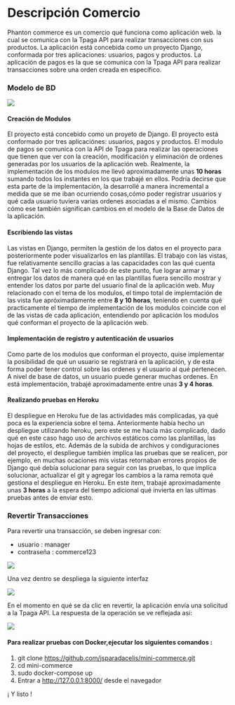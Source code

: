 # Descripción Comercio


Phanton commerce es un comercio qué funciona como aplicación web. la cual se comunica con la Tpaga API para realizar transacciones con sus productos. La aplicación está concebida como un proyecto Django, conformada por tres aplicaciones: usuarios, pagos y productos. La aplicación de pagos es la que se comunica con la Tpaga API para realizar transacciones sobre una orden creada en específico.

### Modelo de BD

![](ERDDiagram.png)


#### Creación de Modulos

El proyecto está concebido como un proyeto de Django. El proyecto está conformado por tres aplicaciónes: usuarios, pagos y productos. El modulo de pagos se comunica con la API de Tpaga para realizar las operaciones que tienen que ver con la creación, modificación y eliminación de ordenes generadas por los usuarios de la aplicación web. Realmente, la implementación de los modulos me llevó aproximadamente unas **10 horas** sumando todos los instantes en los que trabajé en ellos. Podría decirse que esta parte de la implementación, la desarrollé a manera incremental a medida que se me iban ocurriendo cosas,cómo poder registrar usuarios y qué cada usuario tuviera varias ordenes asociadas a el mismo. Cambios cómo ese también significan cambios en el modelo de la Base de Datos de la aplicación. 

#### Escribiendo las vistas

Las vistas en Django, permiten la gestión de los datos en el proyecto para posteriormente poder visualizarlos en las plantillas. El trabajo con las vistas, fue relativamente sencillo gracias a las capacidades con las qué cuenta Django. Tal vez lo más complicado de este punto, fue lograr armar y entregar los datos de manera qué en las plantillas fuera sencillo mostrar y entender los datos por parte del usuario final de la aplicación web. Muy relacionado con el tema de los modulos, el timpo total de implemtación de las vista fue apróximadamente entre **8 y 10 horas**, teniendo en cuenta qué practicamente el tiempo de implementación de los modulos coincide con el de las vistas de cada aplicación, entendiendo por aplicación los modulos qué conforman el proyecto de la aplicación web. 

#### Implementación de registro y autenticación de usuarios

Como parte de los modulos que conforman el proyecto, quise implementar la posibilidad de qué un usuario se registrará en la aplicación, y de esta forma poder tener control sobre las ordenes y el usuario al qué pertenecen. A nivel de base de datos, un usuario puede generar muchas ordenes. En está implementación, trabajé aproximadamente entre unas **3 y 4 horas**. 

#### Realizando pruebas en Heroku 

El despliegue en Heroku fue de las actividades más complicadas, ya qué poca es la experiencia sobre el tema. Anteriormente había hecho un despliegue utilizando heroku, pero este se me hacía más complicado, dado qué en este caso hago uso de archivos estáticos como las plantillas, las hojas de estilos, etc. Además de la subida de archivos y condiguraciones del proyecto, el despliegue también implíca las pruebas que se realicen, por ejemplo, en muchas ocaciones mis vistas retornaban errores propios de Django qué debía solucionar para seguir con las pruebas, lo que implíca solucionar, actualizar el git y agregar los cambios a la rama remota qué gestiona el despliegue en Heroku. En este item, trabajé aproximadamente unas **3 horas** a la espera del tiempo adicional qué invierta en las ultimas pruebas antes de enviar esto. 

### Revertir Transacciones

Para revertir una transacción, se deben ingresar con:
 - usuario : manager
 - contraseña : commerce123

 ![](images_doc/login.png)


 Una vez dentro se despliega la siguiente interfaz

![](images_doc/reverted.png)

 En el momento en qué se da clic en revertir, la aplicación envía una solicitud a la Tpaga API. La respuesta de la operación se ve reflejada así:

 ![](images_doc/message.png)


#### Para realizar pruebas con Docker,ejecutar los siguientes comandos :
1. git clone https://github.com/jsparadacelis/mini-commerce.git
2. cd mini-commerce
3. sudo docker-compose up
4. Entrar a http://127.0.0.1:8000/ desde el navegador

¡ Y listo !
